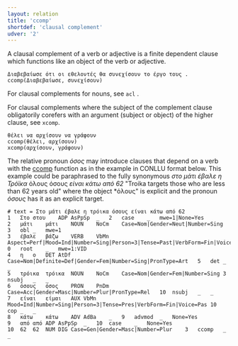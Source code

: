 ```yaml
---
layout: relation
title: 'ccomp'
shortdef: 'clausal complement'
udver: '2'
---
```


A clausal complement of a verb or adjective is a finite dependent clause which functions like an object of the verb or adjective.

~~~ sdparse
Διαβεβαίωσε ότι οι εθελοντές θα συνεχίσουν το έργο τους .
ccomp(Διαβεβαίωσε, συνεχίσουν)
~~~

For clausal complements for nouns, see `acl` .

For clausal complements where the subject of the complement clause obligatorily
corefers with an argument (subject or object) of the higher clause, see `xcomp`.

~~~ sdparse
θέλει να αρχίσουν να γράφουν
ccomp(θέλει, αρχίσουν)
xcomp(αρχίσουν, γράφουν)
~~~

The relative pronoun *όσος* may introduce clauses that depend on a verb with the [ccomp]() function as in the example in CONLLU format below. This example could be paraphrased to the fully synonymous *στο μάτι έβαλε η Τρόϊκα* όλους όσους *είναι κάτω από 62* "Troika targets those who are less than 62 years old" where the object *όλους" is explicit and the pronoun *όσους* has it as an explicit target.

~~~conllu
# text = Στο μάτι έβαλε η τρόικα όσους είναι κάτω από 62
1	Στο	στου	ADP	AsPpSp	_	2	case	_	mwe=1|None=Yes
2	μάτι	μάτι	NOUN	NoCm	Case=Nom|Gender=Neut|Number=Sing	3	obl	_	mwe=1
3	έβαλε	βάζω	VERB	VbMn	Aspect=Perf|Mood=Ind|Number=Sing|Person=3|Tense=Past|VerbForm=Fin|Voice=Act	0	root	_	mwe=1:VID
4	η	ο	DET	AtDf	Case=Nom|Definite=Def|Gender=Fem|Number=Sing|PronType=Art	5	det	_	_
5	τρόικα	τρόικα	NOUN	NoCm	Case=Nom|Gender=Fem|Number=Sing	3	nsubj	_	_
6	όσους	όσος	PRON	PnDm	Case=Acc|Gender=Masc|Number=Plur|PronType=Rel	10	nsubj	_	_
7	είναι	είμαι	AUX	VbMn	Mood=Ind|Number=Sing|Person=3|Tense=Pres|VerbForm=Fin|Voice=Pas	10	cop	_	_
8	κάτω	κάτω	ADV	AdBa	_	9	advmod	_	None=Yes
9	από	από	ADP	AsPpSp	_	10	case	_	None=Yes
10	62	62	NUM	DIG	Case=Gen|Gender=Masc|Number=Plur	3	ccomp	_	_
~~~

<!---
<!-- Interlanguage links updated Po 11. listopadu 2024, 20:10:33 CET -->
